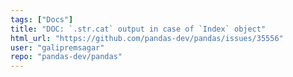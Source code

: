 ```yaml
---
tags: ["Docs"]
title: "DOC: `.str.cat` output in case of `Index` object"
html_url: "https://github.com/pandas-dev/pandas/issues/35556"
user: "galipremsagar"
repo: "pandas-dev/pandas"
---
```


